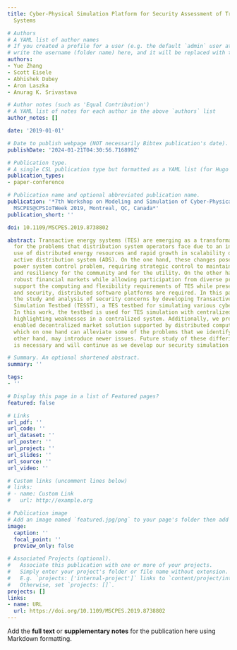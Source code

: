 ```yaml
---
title: Cyber-Physical Simulation Platform for Security Assessment of Transactive Energy
  Systems

# Authors
# A YAML list of author names
# If you created a profile for a user (e.g. the default `admin` user at `content/authors/admin/`), 
# write the username (folder name) here, and it will be replaced with their full name and linked to their profile.
authors:
- Yue Zhang
- Scott Eisele
- Abhishek Dubey
- Aron Laszka
- Anurag K. Srivastava

# Author notes (such as 'Equal Contribution')
# A YAML list of notes for each author in the above `authors` list
author_notes: []

date: '2019-01-01'

# Date to publish webpage (NOT necessarily Bibtex publication's date).
publishDate: '2024-01-21T04:30:56.716899Z'

# Publication type.
# A single CSL publication type but formatted as a YAML list (for Hugo requirements).
publication_types:
- paper-conference

# Publication name and optional abbreviated publication name.
publication: '*7th Workshop on Modeling and Simulation of Cyber-Physical Energy Systems,
  MSCPES@CPSIoTWeek 2019, Montreal, QC, Canada*'
publication_short: ''

doi: 10.1109/MSCPES.2019.8738802

abstract: Transactive energy systems (TES) are emerging as a transformative solution
  for the problems that distribution system operators face due to an increase in the
  use of distributed energy resources and rapid growth in scalability of managing
  active distribution system (ADS). On the one hand, these changes pose a decentralized
  power system control problem, requiring strategic control to maintain reliability
  and resiliency for the community and for the utility. On the other hand, they require
  robust financial markets while allowing participation from diverse prosumers. To
  support the computing and flexibility requirements of TES while preserving privacy
  and security, distributed software platforms are required. In this paper, we enable
  the study and analysis of security concerns by developing Transactive Energy Security
  Simulation Testbed (TESST), a TES testbed for simulating various cyber attacks.
  In this work, the testbed is used for TES simulation with centralized clearing market,
  highlighting weaknesses in a centralized system. Additionally, we present a blockchain
  enabled decentralized market solution supported by distributed computing for TES,
  which on one hand can alleviate some of the problems that we identify, but on the
  other hand, may introduce newer issues. Future study of these differing paradigms
  is necessary and will continue as we develop our security simulation testbed.

# Summary. An optional shortened abstract.
summary: ''

tags:
- ''

# Display this page in a list of Featured pages?
featured: false

# Links
url_pdf: ''
url_code: ''
url_dataset: ''
url_poster: ''
url_project: ''
url_slides: ''
url_source: ''
url_video: ''

# Custom links (uncomment lines below)
# links:
# - name: Custom Link
#   url: http://example.org

# Publication image
# Add an image named `featured.jpg/png` to your page's folder then add a caption below.
image:
  caption: ''
  focal_point: ''
  preview_only: false

# Associated Projects (optional).
#   Associate this publication with one or more of your projects.
#   Simply enter your project's folder or file name without extension.
#   E.g. `projects: ['internal-project']` links to `content/project/internal-project/index.md`.
#   Otherwise, set `projects: []`.
projects: []
links:
- name: URL
  url: https://doi.org/10.1109/MSCPES.2019.8738802
---
```


Add the **full text** or **supplementary notes** for the publication here using Markdown formatting.
